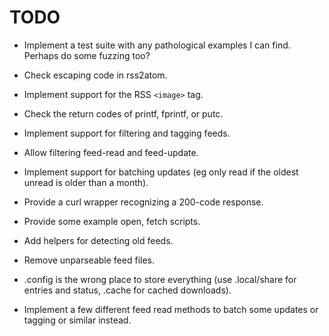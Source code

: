 # TODO

- Implement a test suite with any pathological examples I can find.
  Perhaps do some fuzzing too?
- Check escaping code in rss2atom.
- Implement support for the RSS `<image>` tag.
- Check the return codes of printf, fprintf, or putc.
- Implement support for filtering and tagging feeds.
- Allow filtering feed-read and feed-update.
- Implement support for batching updates (eg only read if the oldest unread
  is older than a month).
- Provide a curl wrapper recognizing a 200-code response.
- Provide some example open, fetch scripts.
- Add helpers for detecting old feeds.
- Remove unparseable feed files.

- .config is the wrong place to store everything
  (use .local/share for entries and status, .cache for cached downloads).
- Implement a few different feed read methods to batch some updates or tagging
  or similar instead.
